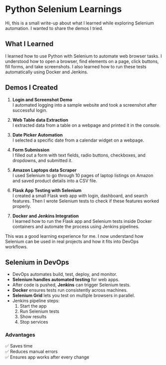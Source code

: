 
# Python Selenium Learnings

Hi, this is a small write-up about what I learned while exploring Selenium automation. I wanted to share the demos I tried.

## What I Learned

I learned how to use Python with Selenium to automate web browser tasks. I understood how to open a browser, find elements on a page, click buttons, fill forms, and take screenshots. I also learned how to run these tests automatically using Docker and Jenkins.

## Demos I Created


1. **Login and Screenshot Demo**  
   I automated logging into a sample website and took a screenshot after successful login.

2. **Web Table data Extraction**  
   I extracted data from a table on a webpage and printed it in the console.

3. **Date Picker Automation**  
   I selected a specific date from a calendar widget on a webpage.

4. **Form Submission**  
   I filled out a form with text fields, radio buttons, checkboxes, and dropdowns, and submitted it.

5. **Amazon Laptops data Scraper**  
   I used Selenium to go through 10 pages of laptop listings on Amazon and saved product details into a CSV file.

6. **Flask App Testing with Selenium**  
   I created a small Flask web app with login, dashboard, and search features. Then I wrote Selenium tests to check if these features worked properly.

7. **Docker and Jenkins Integration**  
   I learned how to run the Flask app and Selenium tests inside Docker containers and automate the process using Jenkins pipelines.

This was a good learning experience for me. I now understand how Selenium can be used in real projects and how it fits into DevOps workflows. 

## Selenium in DevOps

- DevOps automates build, test, deploy, and monitor.
- **Selenium handles automated testing** for web apps.
- After code is pushed, **Jenkins** can trigger Selenium tests.
- **Docker** ensures tests run consistently across machines.
- **Selenium Grid** lets you test on multiple browsers in parallel.
- Jenkins pipeline steps:
  1. Start the app
  2. Run Selenium tests
  3. Show results
  4. Stop services

### Advantages
✅ Saves time  
✅ Reduces manual errors  
✅ Ensures app works after every change



